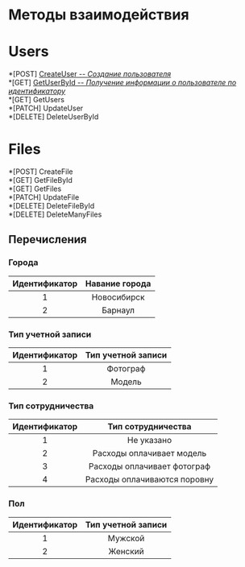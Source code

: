 # Методы взаимодействия

# Users
*[POST] [CreateUser -- *Создание пользователя*](CreateUser.md)<br>
*[GET] [GetUserById -- *Получение информации о пользователе по идентификатору*](GetUserById.md)<br>
*[GET] GetUsers <br>
*[PATCH] UpdateUser <br>
*[DELETE] DeleteUserById

# Files
*[POST] CreateFile <br>
*[GET] GetFileById <br>
*[GET] GetFiles <br>
*[PATCH] UpdateFile <br>
*[DELETE] DeleteFileById <br>
*[DELETE] DeleteManyFiles

## Перечисления

### Города
|Идентификатор|Навание города|
|:---------:|:---------:|
|1|Новосибирск|
|2|Барнаул|

### Тип учетной записи
|Идентификатор|Тип учетной записи|
|:---------:|:---------:|
|1|Фотограф|
|2|Модель|

### Тип сотрудничества
|Идентификатор|Тип сотрудничества|
|:---------:|:---------:|
|1|Не указано|
|2|Расходы оплачивает модель|
|3|Расходы оплачивает фотограф|
|4|Расходы оплачиваются поровну|

### Пол
|Идентификатор|Тип учетной записи|
|:---------:|:---------:|
|1|Мужской|
|2|Женский|
